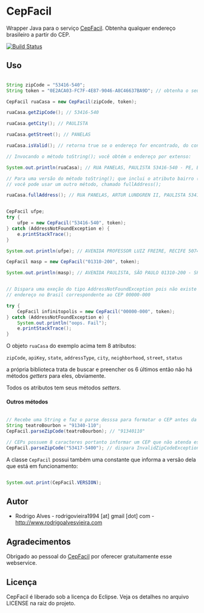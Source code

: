 # CepFacil

Wrapper Java para o serviço [CepFacil]. Obtenha qualquer endereço brasileiro a partir do CEP.

[![Build Status](https://travis-ci.org/rodrigoalvesvieira/cepfacil.png?branch=master)](https://travis-ci.org/rodrigoalvesvieira/cepfacil)

## Uso

```java

String zipCode = "53416-540";
String token = "0E2ACA03-FC7F-4E87-9046-A8C46637BA9D"; // obtenha o seu em www.cepfacil.com.br

CepFacil ruaCasa = new CepFacil(zipCode, token);

ruaCasa.getZipCode(); // 53416-540

ruaCasa.getCity(); // PAULISTA

ruaCasa.getStreet(); // PANELAS

ruaCasa.isValid(); // retorna true se o endereço for encontrado, do contrário retorna false.

// Invocando o método toString(); você obtém o endereço por extenso:

System.out.println(ruaCasa); // RUA PANELAS, PAULISTA 53416-540 - PE, Brasil

// Para uma versão do método toString(); que inclui o atributo bairro (neighborhood)
// você pode usar um outro método, chamado fullAddress();

ruaCasa.fullAddress(); // RUA PANELAS, ARTUR LUNDGREN II, PAULISTA 53416-540 - PE, Brasil


CepFacil ufpe;
try {
    ufpe = new CepFacil("53416-540", token);
} catch (AddressNotFoundException e) {
    e.printStackTrace();
}

System.out.println(ufpe); // AVENIDA PROFESSOR LUIZ FREIRE, RECIFE 50740-540 - PE, Brasil

CepFacil masp = new CepFacil("01310-200", token);

System.out.println(masp); // AVENIDA PAULISTA, SÃO PAULO 01310-200 - SP, Brasil


// Dispara uma exeção do tipo AddressNotFoundException pois não existe
// endereço no Brasil correspondente ao CEP 00000-000

try {
    CepFacil infinitopolis = new CepFacil("00000-000", token);
} catch (AddressNotFoundException e) {
    System.out.println("oops. Fail");
    e.printStackTrace();
}
```

O objeto `ruaCasa` do exemplo acima tem 8 atributos:

`zipCode`, `apiKey`, `state`, `addressType`, `city`, `neighborhood`, `street`, `status`

a própria biblioteca trata de buscar e preencher os 6 últimos então não há métodos _getters_ para eles, obviamente.

Todos os atributos tem seus métodos _setters_.

#### Outros métodos

```java

// Recebe uma String e faz o parse desssa para formatar o CEP antes da submissão para o webservice.
String teatroBourbon = "91340-110";
CepFacil.parseZipCode(teatroBourbon); // "91340110"

// CEPs possuem 8 caracteres portanto informar um CEP que não atenda essa regra dispara uma exceção:
CepFacil.parseZipCode("53417-5400"); // dispara InvalidZipCodeException
```

A classe `CepFacil` possui também uma constante que informa a versão dela que está em funcionamento:

```java

System.out.print(CepFacil.VERSION);
```

## Autor

* Rodrigo Alves - rodrigovieira1994 [at] gmail [dot] com - http://www.rodrigoalvesvieira.com

## Agradecimentos

Obrigado ao pessoal do [CepFacil] por oferecer gratuitamente esse webservice.

## Licença

CepFacil é liberado sob a licença do Eclipse.
Veja os detalhes no arquivo LICENSE na raiz do projeto.

[CepFacil]: http://www.cepfacil.com.br
